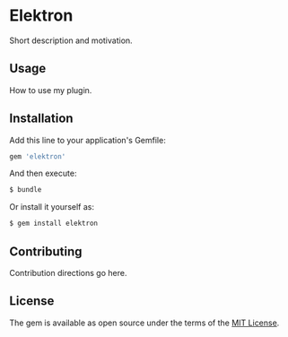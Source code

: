 # Elektron
Short description and motivation.

## Usage
How to use my plugin.

## Installation
Add this line to your application's Gemfile:

```ruby
gem 'elektron'
```

And then execute:
```bash
$ bundle
```

Or install it yourself as:
```bash
$ gem install elektron
```

## Contributing
Contribution directions go here.

## License
The gem is available as open source under the terms of the [MIT License](http://opensource.org/licenses/MIT).
